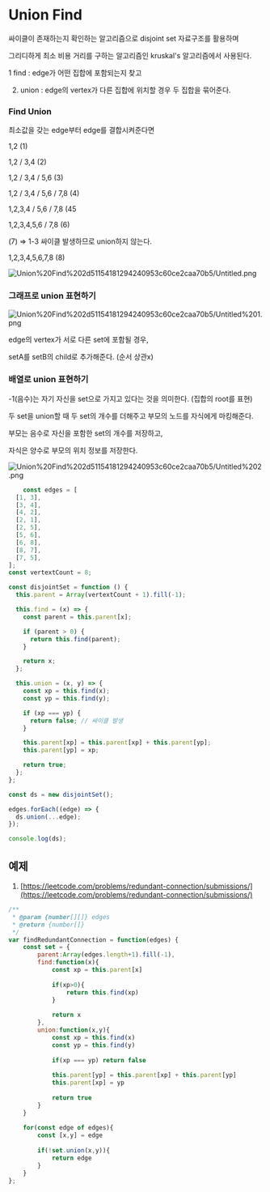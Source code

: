 # Union Find

싸이클이 존재하는지 확인하는 알고리즘으로 disjoint set 자료구조를 활용하며

그리디하게 최소 비용 거리를 구하는 알고리즘인 kruskal's 알고리즘에서 사용된다.

1 find : edge가 어떤 집합에 포함되는지 찾고

2. union : edge의 vertex가 다른 집합에 위치할 경우 두 집합을 묶어준다.

### Find Union

최소값을 갖는 edge부터 edge를 결합시켜준다면

1,2  (1)

1,2 / 3,4  (2)

1,2 / 3,4 / 5,6 (3)

1,2 / 3,4 / 5,6 / 7,8  (4)

1,2,3,4 / 5,6 / 7,8  (45

1,2,3,4,5,6 / 7,8  (6)

(7) ⇒ 1-3 싸이클 발생하므로 union하지 않는다.

1,2,3,4,5,6,7,8 (8)

![Union%20Find%202d51154181294240953c60ce2caa70b5/Untitled.png](Union%20Find%202d51154181294240953c60ce2caa70b5/Untitled.png)

### 그래프로 union 표현하기

 

![Union%20Find%202d51154181294240953c60ce2caa70b5/Untitled%201.png](Union%20Find%202d51154181294240953c60ce2caa70b5/Untitled%201.png)

edge의 vertex가 서로 다른 set에 포함될 경우, 

setA를 setB의 child로 추가해준다. (순서 상관x)

### 배열로 union 표현하기

-1(음수)는 자기 자신을 set으로 가지고 있다는 것을 의미한다. (집합의 root를 표현)

두 set을 union할 때 두 set의 개수를 더해주고 부모의 노드를 자식에게 마킹해준다.

부모는 음수로 자신을 포함한 set의 개수를 저장하고, 

자식은 양수로 부모의 위치 정보를 저장한다.

![Union%20Find%202d51154181294240953c60ce2caa70b5/Untitled%202.png](Union%20Find%202d51154181294240953c60ce2caa70b5/Untitled%202.png)

```jsx
	const edges = [
  [1, 3],
  [3, 4],
  [4, 2],
  [2, 1],
  [2, 5],
  [5, 6],
  [6, 8],
  [8, 7],
  [7, 5],
];
const vertextCount = 8;

const disjointSet = function () {
  this.parent = Array(vertextCount + 1).fill(-1);

  this.find = (x) => {
    const parent = this.parent[x];

    if (parent > 0) {
      return this.find(parent);
    }

    return x;
  };

  this.union = (x, y) => {
    const xp = this.find(x);
    const yp = this.find(y);

    if (xp === yp) {
      return false; // 싸이클 발생
    }

    this.parent[xp] = this.parent[xp] + this.parent[yp];
    this.parent[yp] = xp;

    return true;
  };
};

const ds = new disjointSet();

edges.forEach((edge) => {
  ds.union(...edge);
});

console.log(ds);

```

## 예제

1. [https://leetcode.com/problems/redundant-connection/submissions/](https://leetcode.com/problems/redundant-connection/submissions/)

```jsx
/**
 * @param {number[][]} edges
 * @return {number[]}
 */
var findRedundantConnection = function(edges) {
    const set = {
        parent:Array(edges.length+1).fill(-1),
        find:function(x){
            const xp = this.parent[x]
            
            if(xp>0){
                return this.find(xp)
            }
            
            return x
        },
        union:function(x,y){
            const xp = this.find(x)
            const yp = this.find(y)
            
            if(xp === yp) return false
            
            this.parent[yp] = this.parent[xp] + this.parent[yp]
            this.parent[xp] = yp
            
            return true
        }
    }
    
    for(const edge of edges){
        const [x,y] = edge
        
        if(!set.union(x,y)){
            return edge
        }
    }
};
```